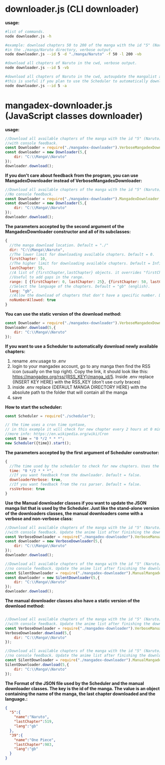 # downloader.js (CLI downloader)
**usage:**
```bash
#list of commands.
node downloader.js -h
```
```bash
#example: download chapters 50 to 200 of the manga with the id "5" (Naruto) 
#in the ./manga/Naruto directory, verbose output.
node downloader.js --id 5 -d "./manga/Naruto" -f 50 -l 200 -vb
```
```bash
#download all chapters of Naruto in the cwd, verbose output.
node downloader.js --id 5 -vb
```
```bash
#download all chapters of Naruto in the cwd, autoupdate the mangalist after you download, 
#this is useful if you plan to use the Scheduler to automatically download chapters whenever newer ones are available.
node downloader.js --id 5 -a
```

# mangadex-downloader.js (JavaScript classes downloader)
**usage:**
```javascript
//Download all available chapters of the manga with the id "5" (Naruto) in the directory "C:\Manga\Naruto".
//with console feedback.
const Downloader = require("./mangadex-downloader").VerboseMangadexDownloader;
const downloader = new Downloader(5,{
    dir: "C:\\Manga\\Naruto"
});
downloader.download();
```

**If you don't care about feedback from the program, you can use MangadexDownloader instead of VerboseMangadexDownloader:**

```javascript
//Download all available chapters of the manga with the id "5" (Naruto) in the directory "C:\Manga\Naruto". 
//No console feedback.
const Downloader = require("./mangadex-downloader").MangadexDownloader;
const downloader = new Downloader(5,{
    dir: "C:\\Manga\\Naruto"
});
downloader.download();
```

**The parameters accepted by the second argument of the MangadexDownloader constructor and all of its subclasses:**

```javascript
{ 
  //the manga download location. Default = "./"
  dir: "C:\\Manga\\Naruto",
  //The lower limit for downloading available chapters. Default = 0.
  firstChapter: 10,
  //The higher limit for downloading available chapters. Default = Infinity.
  lastChapter: 55,
  //A list of {firstChapter,lastChapter} objects. it overrides "firstChapter" and "lastChapter". 
  //Useful to add gaps in the range.
  range: [ {firstChapter: 0, lastChapter: 25}, {firstChapter: 50, lastChapter: 100} ],
  //Select the language of the chapters. Default = "gb" (english).
  lang: "gb",
  //Allow the download of chapters that don't have a specific number. Default = true.
  noNumberAllowed: true
}
```

**You can use the static version of the download method:**

```javascript
const Downloader = require("./mangadex-downloader").VerboseMangadexDownloader;
Downloader.download(5,{
    dir: "C:\\Manga\\Naruto"
});
```

**If you want to use a Scheduler to automatically download newly available chapters:**
1) rename .env.usage to .env
2) login to your mangadex account, go to any manga then find the RSS icon (usually on the top right). 
Copy the link, it should look like this: https://mangadex.org/rss/{RSS_KEY}/manga_id/5. 
Inside .env replace {INSERT KEY HERE} with the RSS_KEY (don't use curly braces)
3) inside .env replace {DEFAULT MANGA DIRECTORY HERE} with the absolute path to the folder that will contain all the manga
4) save

**How to start the scheduler:**

```javascript
const Scheduler = require("./scheduler");

// the time uses a cron time syntaxe, 
// in this example it will check for new chapter every 2 hours at 0 minute. (00:00, 02:00, 04:00, 06:00,etc)
//more info: https://en.wikipedia.org/wiki/Cron
const time = "0 */2 * * *";
new Scheduler({time}).start();
```

**The parameters accepted by the first argument of Scheduler constructor:**

```javascript
{ 
  //The time used by the scheduler to check for new chapters. Uses the cron time syntaxe. Default = Scheduler.DEFAULT_TIME.
  time: "0 */2 * * *",
  //If you want feedback from the downloader. Default = false.
  downloaderVerbose: true,
  //If you want feedback from the rss parser. Default = false.
  rssVerbose: true
}
```

**Use the Manual downloader classes if you want to update the JSON manga list that is used by the Scheduler. 
Just like the stand-alone version of the downloaders classes, the manual downloaders
come with a verbose and non-verbose class:**

```javascript
//Download all available chapters of the manga with the id "5" (Naruto) in the directory "C:\Manga\Naruto".
//with console feedback. Update the anime list after finishing the download.
const VerboseDownloader = require("./mangadex-downloader").VerboseManualMangadexDownloader;
const downloader = new VerboseDownloader(5,{
    dir: "C:\\Manga\\Naruto"
});
downloader.download();

//Download all available chapters of the manga with the id "5" (Naruto) in the directory "C:\Manga\Naruto".
//no console feedback. Update the anime list after finishing the download.
const SilentDownloader = require("./mangadex-downloader").ManualMangadexDownloader;
const downloader = new SilentDownloader(5,{
    dir: "C:\\Manga\\Naruto"
});
downloader.download();
```

**The manual downloader classes also have a static version of the download method:**
```javascript

//Download all available chapters of the manga with the id "5" (Naruto) in the directory "C:\Manga\Naruto".
//with console feedback. Update the anime list after finishing the download.
const VerboseDownloader = require("./mangadex-downloader").VerboseManualMangadexDownloader;
VerboseDownloader.download(5,{
    dir: "C:\\Manga\\Naruto"
});

//Download all available chapters of the manga with the id "5" (Naruto) in the directory "C:\Manga\Naruto".
//no console feedback. Update the anime list after finishing the download.
const SilentDownloader = require("./mangadex-downloader").ManualMangadexDownloader;
SilentDownloader.download(5,{
    dir: "C:\\Manga\\Naruto"
});
```

**The Format of the JSON file used by the Scheduler and the manual downloader classes. 
The key is the id of the manga.
The value is an object containing the name of the manga, the last chapter downloaded and the language.:**
```json
{
  "5":{
    "name":"Naruto",
    "lastChapter":519,
    "lang":"gb"
  },
  "39":{
    "name":"One Piece",
    "lastChapter":983,
    "lang":"gb"
  }
}
```

